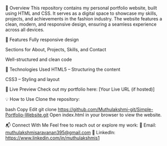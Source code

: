 📌 Overview
This repository contains my personal portfolio website, built using HTML and CSS. It serves as a digital space to showcase my skills, projects, and achievements in the fashion industry. The website features a clean, modern, and responsive design, ensuring a seamless experience across all devices.

🚀 Features
Fully responsive design


Sections for About, Projects, Skills, and Contact

Well-structured and clean code

🔧 Technologies Used
HTML5 – Structuring the content

CSS3 – Styling and layout

📂 Live Preview
Check out my portfolio here: [Your Live URL (if hosted)]

💡 How to Use
Clone the repository:

bash
Copy
Edit
git clone https://github.com/Muthulakshmi-git/Simple-Portfolio-Website.git
Open index.html in your browser to view the website.

📬 Connect With Me
Feel free to reach out or explore my work:
📧 Email: muthulakshmisaravanan395@gmail.com
🔗 LinkedIn: https://www.linkedin.com/in/muthulakshmis1
